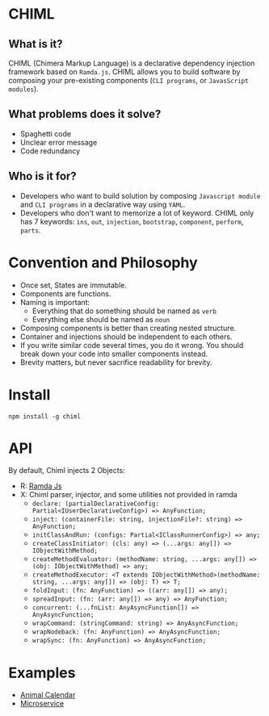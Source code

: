 # CHIML

## What is it?

CHIML (Chimera Markup Language) is a declarative dependency injection framework based on `Ramda.js`. CHIML allows you to build software by composing your pre-existing components (`CLI programs`, or `JavasScript modules`).

## What problems does it solve?

* Spaghetti code
* Unclear error message
* Code redundancy

## Who is it for?

* Developers who want to build solution by composing `Javascript module` and `CLI programs` in a declarative way using `YAML`.
* Developers who don't want to memorize a lot of keyword. CHIML only has 7 keywords: `ins`, `out`, `injection`, `bootstrap`, `component`, `perform`, `parts`.

# Convention and Philosophy

* Once set, States are immutable.
* Components are functions.
* Naming is important:
    - Everything that do something should be named as `verb`
    - Everything else should be named as `noun`
* Composing components is better than creating nested structure.
* Container and injections should be independent to each others.
* If you write similar code several times, you do it wrong. You should break down your code into smaller components instead.
* Brevity matters, but never sacrifice readability for brevity.

# Install

```
npm install -g chiml
```

# API

By default, Chiml injects 2 Objects:

* R: [Ramda Js](https://ramdajs.com/docs/)
* X: Chiml parser, injector, and some utilities not provided in ramda
    - `declare: (partialDeclarativeConfig: Partial<IUserDeclarativeConfig>) => AnyFunction;`
    - `inject: (containerFile: string, injectionFile?: string) => AnyFunction;`
    - `initClassAndRun: (configs: Partial<IClassRunnerConfig>) => any;`
    - `createClassInitiator: (cls: any) => (...args: any[]) => IObjectWithMethod;`
    - `createMethodEvaluator: (methodName: string, ...args: any[]) => (obj: IObjectWithMethod) => any;`
    - `createMethodExecutor: <T extends IObjectWithMethod>(methodName: string, ...args: any[]) => (obj: T) => T;`
    - `foldInput: (fn: AnyFunction) => ((arr: any[]) => any);`
    - `spreadInput: (fn: (arr: any[]) => any) => AnyFunction;`
    - `concurrent: (...fnList: AnyAsyncFunction[]) => AnyAsyncFunction;`
    - `wrapCommand: (stringCommand: string) => AnyAsyncFunction;`
    - `wrapNodeback: (fn: AnyFunction) => AnyAsyncFunction;`
    - `wrapSync: (fn: AnyFunction) => AnyAsyncFunction;`

# Examples

* [Animal Calendar](./example/animal-calendar/)
* [Microservice](./example/microservice/)
